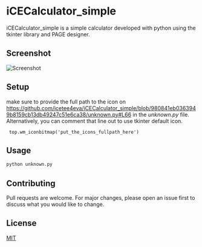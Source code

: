 # iCECalculator_simple

iCECalculator_simple is a simple calculator developed with python using the tkinter library and PAGE designer.

## Screenshot

![Screenshot](screenshot.png)

## Setup

make sure to provide the full path to the icon on https://github.com/icetee4eva/iCECalculator_simple/blob/980841eb0363949b8159cb13db49247c51e6ca38/unknown.py#L66 in the *unknown.py* file. Alternatively, you can comment that line out to use tkinter default icon.

```
 top.wm_iconbitmap('put_the_icons_fullpath_here')
```

## Usage

```python
python unknown.py
```

## Contributing
Pull requests are welcome. For major changes, please open an issue first to discuss what you would like to change.

## License
[MIT](https://choosealicense.com/licenses/mit/)

